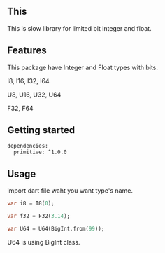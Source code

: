 ## This

This is slow library for limited bit integer and float.

## Features

This package have Integer and Float types with bits.

I8, I16, I32, I64

U8, U16, U32, U64

F32, F64

## Getting started

```
dependencies:
  primitive: ^1.0.0
```

## Usage

import dart file waht you want type's name.

```dart
var i8 = I8(0);

var f32 = F32(3.14);

var U64 = U64(BigInt.from(99));
```

U64 is using BigInt class.
